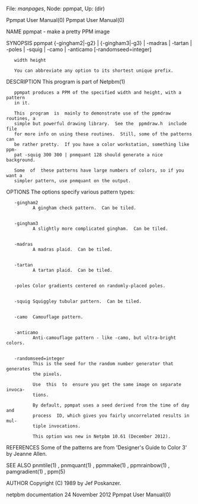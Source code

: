 File: *manpages*,  Node: ppmpat,  Up: (dir)

Ppmpat User Manual(0)                                    Ppmpat User Manual(0)



NAME
       ppmpat - make a pretty PPM image


SYNOPSIS
       ppmpat {-gingham2|-g2} | {-gingham3|-g3} | -madras | -tartan | -poles |
       -squig | -camo | -anticamo [-randomseed=integer]

       width height

       You can abbreviate any option to its shortest unique prefix.


DESCRIPTION
       This program is part of Netpbm(1)

       ppmpat produces a PPM of the specified width and height, with a pattern
       in it.

       This  program  is  mainly to demonstrate use of the ppmdraw routines, a
       simple but powerful drawing library.  See the  ppmdraw.h  include  file
       for more info on using these routines.  Still, some of the patterns can
       be rather pretty.  If you have a color workstation, something like ppm-
       pat -squig 300 300 | pnmquant 128 should generate a nice background.

       Some  of  these patterns have large numbers of colors, so if you want a
       simpler pattern, use pnmquant on the output.


OPTIONS
       The options specify various pattern types:



       -gingham2
              A gingham check pattern.  Can be tiled.


       -gingham3
              A slightly more complicated gingham.  Can be tiled.


       -madras
              A madras plaid.  Can be tiled.


       -tartan
              A tartan plaid.  Can be tiled.


       -poles Color gradients centered on randomly-placed poles.


       -squig Squiggley tubular pattern.  Can be tiled.


       -camo  Camouflage pattern.


       -anticamo
              Anti-camouflage pattern - like -camo, but ultra-bright colors.


       -randomseed=integer
              This is the seed for the random number generator that  generates
              the pixels.

              Use  this  to  ensure you get the same image on separate invoca-
              tions.

              By default, ppmpat uses a seed derived from the time of day  and
              process  ID, which gives you fairly uncorrelated results in mul-
              tiple invocations.

              This option was new in Netpbm 10.61 (December 2012).




REFERENCES
       Some of the patterns are from 'Designer's Guide to Color 3'  by  Jeanne
       Allen.


SEE ALSO
       pnmtile(1)  , pnmquant(1) , ppmmake(1) , ppmrainbow(1) , pamgradient(1)
       , ppm(5)



AUTHOR
       Copyright (C) 1989 by Jef Poskanzer.



netpbm documentation           24 November 2012          Ppmpat User Manual(0)
